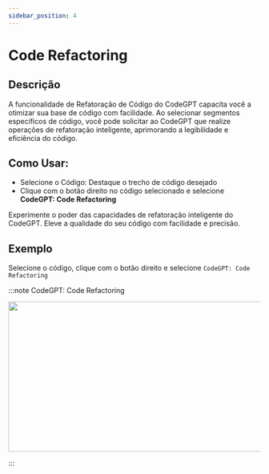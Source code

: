 ```yaml
---
sidebar_position: 4
---
```


# Code Refactoring

## Descrição
A funcionalidade de Refatoração de Código do CodeGPT capacita você a otimizar sua base de código com facilidade. Ao selecionar segmentos específicos de código, você pode solicitar ao CodeGPT que realize operações de refatoração inteligente, aprimorando a legibilidade e eficiência do código.

## Como Usar:
- Selecione o Código: Destaque o trecho de código desejado
- Clique com o botão direito no código selecionado e selecione **CodeGPT: Code Refactoring**

Experimente o poder das capacidades de refatoração inteligente do CodeGPT. Eleve a qualidade do seu código com facilidade e precisão.

## Exemplo
Selecione o código, clique com o botão direito e selecione `CodeGPT: Code Refactoring`

:::note CodeGPT: Code Refactoring
<p align="center">
  <img width="550" height="300" src="https://github.com/davila7/code-gpt-docs/assets/6216945/adf6b3ff-0ed2-4a28-8711-449df5f1e230" />
</p>
:::
